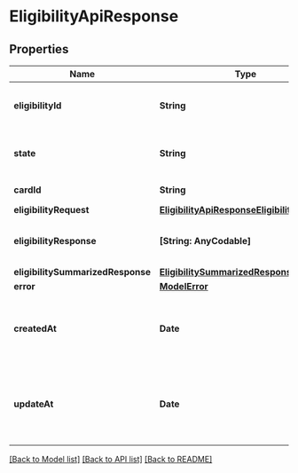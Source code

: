 # EligibilityApiResponse

## Properties
Name | Type | Description | Notes
------------ | ------------- | ------------- | -------------
**eligibilityId** | **String** | The ID of the eligibility record. | 
**state** | **String** | The state of the eligibility record. | 
**cardId** | **String** | The ID of the card. | 
**eligibilityRequest** | [**EligibilityApiResponseEligibilityRequest**](EligibilityApiResponseEligibilityRequest.md) |  | [optional] 
**eligibilityResponse** | **[String: AnyCodable]** | The eligibility raw response. | [optional] 
**eligibilitySummarizedResponse** | [**EligibilitySummarizedResponse**](EligibilitySummarizedResponse.md) |  | [optional] 
**error** | [**ModelError**](ModelError.md) |  | [optional] 
**createdAt** | **Date** | The timestamp when the eligibility record was created. | 
**updateAt** | **Date** | The timestamp when the eligibility record was last updated. | 

[[Back to Model list]](../README.md#documentation-for-models) [[Back to API list]](../README.md#documentation-for-api-endpoints) [[Back to README]](../README.md)


